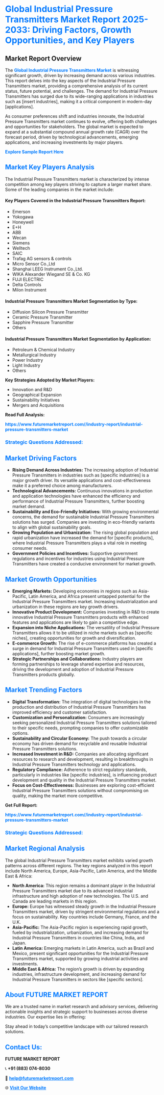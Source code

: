 <h1 style="color: #007BFF;">Global Industrial Pressure Transmitters Market Report 2025-2033: Driving Factors, Growth Opportunities, and Key Players</h1>

<section id="overview">
<h2>Market Report Overview</h2>
<p>The <a href="https://www.futuremarketreport.com//industry-report/industrial-pressure-transmitters-market" style="color: #007BFF; text-decoration: none;"><strong>Global Industrial Pressure Transmitters Market</strong></a> is witnessing significant growth, driven by increasing demand across various industries. This report delves into the key aspects of the Industrial Pressure Transmitters market, providing a comprehensive analysis of its current status, future potential, and challenges. The demand for Industrial Pressure Transmitters has surged due to its wide-ranging applications in industries such as [insert industries], making it a critical component in modern-day [applications].</p>
<p>As consumer preferences shift and industries innovate, the Industrial Pressure Transmitters market continues to evolve, offering both challenges and opportunities for stakeholders. The global market is expected to expand at a substantial compound annual growth rate (CAGR) over the forecast period, driven by technological advancements, emerging applications, and increasing investments by major players.</p>
</section>

<section id="overview">
<p><a href="https://www.futuremarketreport.com//request-sample/reportId=58846" style="color: #007BFF; text-decoration: none;"><strong>Explore Sample Report Here</strong></a></p>
</section>

<section id="key-players">
<h2 style="color: #007BFF;">Market Key Players Analysis</h2>
<p>The Industrial Pressure Transmitters market is characterized by intense competition among key players striving to capture a larger market share. Some of the leading companies in the market include:</p>
<h4>Key Players Covered in the Industrial Pressure Transmitters Report:</h4>
<ul><li>Emerson</li><li>Yokogawa</li><li>Honeywell</li><li>E+H</li><li>ABB</li><li>Wecan</li><li>Siemens</li><li>Welltech</li><li>SAIC</li><li>Trafag AG sensors &amp; controls</li><li>Micro Sensor Co.,Ltd</li><li>Shanghai LEEG Instrument Co.,Ltd.</li><li>WIKA Alexander Wiegand SE &amp; Co. KG</li><li>FUJI ELECTRIC</li><li>Delta Controls</li><li>Milon Instrument</li></ul>
<h4>Industrial Pressure Transmitters Market Segmentation by Type:</h4>
<ul><li>Diffusion Silicon Pressure Transmitter</li><li>Ceramic Pressure Transmitter</li><li>Sapphire Pressure Transmitter</li><li>Others</li></ul>

<h4>Industrial Pressure Transmitters Market Segmentation by Application:</h4>
<ul><li>Petroleum &amp; Chemical Industry</li><li>Metallurgical Industry</li><li>Power Industry</li><li>Light Industry</li><li>Others</li></ul>
<p><strong>Key Strategies Adopted by Market Players:</strong></p>
<ul>
<li>Innovation and R&D</li>
<li>Geographical Expansion</li>
<li>Sustainability Initiatives</li>
<li>Mergers and Acquisitions</li>
</ul>
</section>

<section>
<p><strong>Read Full Analysis: </strong></p><a href="https://www.futuremarketreport.com//industry-report/industrial-pressure-transmitters-market" style="color: #007BFF; text-decoration: none;"><strong>https://www.futuremarketreport.com//industry-report/industrial-pressure-transmitters-market</strong></a>
<h3 style="color: #007BFF;">Strategic Questions Addressed:</h3>
</section>

<section id="driving-factors">
<h2 style="color: #007BFF;">Market Driving Factors</h2>
<ul>
<li><strong>Rising Demand Across Industries:</strong> The increasing adoption of Industrial Pressure Transmitters in industries such as [specific industries] is a major growth driver. Its versatile applications and cost-effectiveness make it a preferred choice among manufacturers.</li>
<li><strong>Technological Advancements:</strong> Continuous innovations in production and application technologies have enhanced the efficiency and performance of Industrial Pressure Transmitters, further boosting market demand.</li>
<li><strong>Sustainability and Eco-Friendly Initiatives:</strong> With growing environmental concerns, the demand for sustainable Industrial Pressure Transmitters solutions has surged. Companies are investing in eco-friendly variants to align with global sustainability goals.</li>
<li><strong>Growing Population and Urbanization:</strong> The rising global population and rapid urbanization have increased the demand for [specific products], where Industrial Pressure Transmitters plays a vital role in meeting consumer needs.</li>
<li><strong>Government Policies and Incentives:</strong> Supportive government regulations and incentives for industries using Industrial Pressure Transmitters have created a conducive environment for market growth.</li>
</ul>
</section>

<section id="growth-opportunities">
<h2 style="color: #007BFF;">Market Growth Opportunities</h2>
<ul>
<li><strong>Emerging Markets:</strong> Developing economies in regions such as Asia-Pacific, Latin America, and Africa present untapped potential for the Industrial Pressure Transmitters market. Increasing industrialization and urbanization in these regions are key growth drivers.</li>
<li><strong>Innovative Product Development:</strong> Companies investing in R&D to create innovative Industrial Pressure Transmitters products with enhanced features and applications are likely to gain a competitive edge.</li>
<li><strong>Expansion into Niche Applications:</strong> The versatility of Industrial Pressure Transmitters allows it to be utilized in niche markets such as [specific niches], creating opportunities for growth and diversification.</li>
<li><strong>E-commerce Growth:</strong> The rise of e-commerce platforms has created a surge in demand for Industrial Pressure Transmitters used in [specific applications], further boosting market growth.</li>
<li><strong>Strategic Partnerships and Collaborations:</strong> Industry players are forming partnerships to leverage shared expertise and resources, driving the development and adoption of Industrial Pressure Transmitters products globally.</li>
</ul>
</section>

<section id="trending-factors">
<h2 style="color: #007BFF;">Market Trending Factors</h2>
<ul>
<li><strong>Digital Transformation:</strong> The integration of digital technologies in the production and distribution of Industrial Pressure Transmitters has improved efficiency and customer satisfaction.</li>
<li><strong>Customization and Personalization:</strong> Consumers are increasingly seeking personalized Industrial Pressure Transmitters solutions tailored to their specific needs, prompting companies to offer customizable options.</li>
<li><strong>Sustainability and Circular Economy:</strong> The push towards a circular economy has driven demand for recyclable and reusable Industrial Pressure Transmitters solutions.</li>
<li><strong>Increased Investment in R&D:</strong> Companies are allocating significant resources to research and development, resulting in breakthroughs in Industrial Pressure Transmitters technology and applications.</li>
<li><strong>Regulatory Compliance:</strong> Adherence to strict regulatory standards, particularly in industries like [specific industries], is influencing product development and quality in the Industrial Pressure Transmitters market.</li>
<li><strong>Focus on Cost-Effectiveness:</strong> Businesses are exploring cost-efficient Industrial Pressure Transmitters solutions without compromising on quality, making the market more competitive.</li>
</ul>
</section>

<section>
<p><strong>Get Full Report: </strong></p><a href="https://www.futuremarketreport.com//industry-report/industrial-pressure-transmitters-market" style="color: #007BFF; text-decoration: none;"><strong>https://www.futuremarketreport.com//industry-report/industrial-pressure-transmitters-market</strong></a>
<h3 style="color: #007BFF;">Strategic Questions Addressed:</h3>
</section>


<section id="regional-analysis">
<h2 style="color: #007BFF;">Market Regional Analysis</h2>
<p>The global Industrial Pressure Transmitters market exhibits varied growth patterns across different regions. The key regions analyzed in this report include North America, Europe, Asia-Pacific, Latin America, and the Middle East & Africa:</p>
<ul>
<li><strong>North America:</strong> This region remains a dominant player in the Industrial Pressure Transmitters market due to its advanced industrial infrastructure and high adoption of new technologies. The U.S. and Canada are leading markets in this region.</li>
<li><strong>Europe:</strong> Europe has witnessed steady growth in the Industrial Pressure Transmitters market, driven by stringent environmental regulations and a focus on sustainability. Key countries include Germany, France, and the U.K.</li>
<li><strong>Asia-Pacific:</strong> The Asia-Pacific region is experiencing rapid growth, fueled by industrialization, urbanization, and increasing demand for Industrial Pressure Transmitters in countries like China, India, and Japan.</li>
<li><strong>Latin America:</strong> Emerging markets in Latin America, such as Brazil and Mexico, present significant opportunities for the Industrial Pressure Transmitters market, supported by growing industrial activities and investments.</li>
<li><strong>Middle East & Africa:</strong> The region’s growth is driven by expanding industries, infrastructure development, and increasing demand for Industrial Pressure Transmitters in sectors like [specific sectors].</li>
</ul>
</section>

<footer>
<h2 style="color: #007BFF;">About FUTURE MARKET REPORT</h2>
<p>We are a trusted name in market research and advisory services, delivering actionable insights and strategic support to businesses across diverse industries. Our expertise lies in offering:</p>

<p>Stay ahead in today’s competitive landscape with our tailored research solutions.</p>

<h2 style="color: #007BFF;">Contact Us:</h2>
<p><strong>FUTURE MARKET REPORT</strong></p>
<p>📞 <strong>+91 (883) 074-8030</strong></p>
<p>📧 <strong><a href="mailto:help@futuremarketreport.com" style="color: #007BFF;">help@futuremarketreport.com</a></strong></p>
<p>🌐 <strong><a href="https://www.futuremarketreport.com/" style="color: #007BFF;">Visit Our Website</a></strong></p>
</footer>